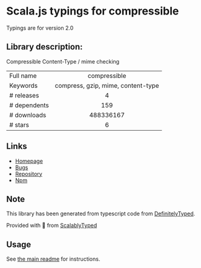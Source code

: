 
# Scala.js typings for compressible

Typings are for version 2.0

## Library description:
Compressible Content-Type / mime checking

|                    |                 |
| ------------------ | :-------------: |
| Full name          | compressible |
| Keywords           | compress, gzip, mime, content-type |
| # releases         | 4 |
| # dependents       | 159 |
| # downloads        | 488336167 |
| # stars            | 6 |

## Links
- [Homepage](https://github.com/jshttp/compressible#readme)
- [Bugs](https://github.com/jshttp/compressible/issues)
- [Repository](https://github.com/jshttp/compressible)
- [Npm](https://www.npmjs.com/package/compressible)
    


## Note
This library has been generated from typescript code from [DefinitelyTyped](https://definitelytyped.org).

Provided with :purple_heart: from [ScalablyTyped](https://github.com/oyvindberg/ScalablyTyped)

## Usage
See [the main readme](../../readme.md) for instructions.


